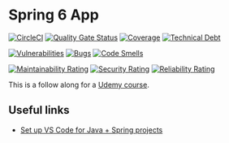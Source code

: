 # Spring 6 App

[![CircleCI](https://dl.circleci.com/status-badge/img/gh/cookieMr/spring6udemy/tree/master.svg?style=svg)](https://dl.circleci.com/status-badge/redirect/gh/cookieMr/spring6udemy/tree/master)
[![Quality Gate Status](https://sonarcloud.io/api/project_badges/measure?project=cookieMr_spring6udemy&metric=alert_status)](https://sonarcloud.io/summary/new_code?id=cookieMr_spring6udemy)
[![Coverage](https://sonarcloud.io/api/project_badges/measure?project=cookieMr_spring6udemy&metric=coverage)](https://sonarcloud.io/summary/new_code?id=cookieMr_spring6udemy)
[![Technical Debt](https://sonarcloud.io/api/project_badges/measure?project=cookieMr_spring6udemy&metric=sqale_index)](https://sonarcloud.io/summary/new_code?id=cookieMr_spring6udemy)

[![Vulnerabilities](https://sonarcloud.io/api/project_badges/measure?project=cookieMr_spring6udemy&metric=vulnerabilities)](https://sonarcloud.io/summary/new_code?id=cookieMr_spring6udemy)
[![Bugs](https://sonarcloud.io/api/project_badges/measure?project=cookieMr_spring6udemy&metric=bugs)](https://sonarcloud.io/summary/new_code?id=cookieMr_spring6udemy)
[![Code Smells](https://sonarcloud.io/api/project_badges/measure?project=cookieMr_spring6udemy&metric=code_smells)](https://sonarcloud.io/summary/new_code?id=cookieMr_spring6udemy)

[![Maintainability Rating](https://sonarcloud.io/api/project_badges/measure?project=cookieMr_spring6udemy&metric=sqale_rating)](https://sonarcloud.io/summary/new_code?id=cookieMr_spring6udemy)
[![Security Rating](https://sonarcloud.io/api/project_badges/measure?project=cookieMr_spring6udemy&metric=security_rating)](https://sonarcloud.io/summary/new_code?id=cookieMr_spring6udemy)
[![Reliability Rating](https://sonarcloud.io/api/project_badges/measure?project=cookieMr_spring6udemy&metric=reliability_rating)](https://sonarcloud.io/summary/new_code?id=cookieMr_spring6udemy)

This is a follow along for a [Udemy course](https://www.udemy.com/course/spring-framework-6-beginner-to-guru/).

## Useful links
* [Set up VS Code for Java + Spring projects](https://www.youtube.com/watch?v=rsr6X5M6-6M)
